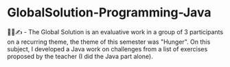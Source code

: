 # GlobalSolution-Programming-Java
👨‍💻✍️ - The Global Solution is an evaluative work in a group of 3 participants on a recurring theme, the theme of this semester was "Hunger". On this subject, I developed a Java work on challenges from a list of exercises proposed by the teacher (I did the Java part alone).

